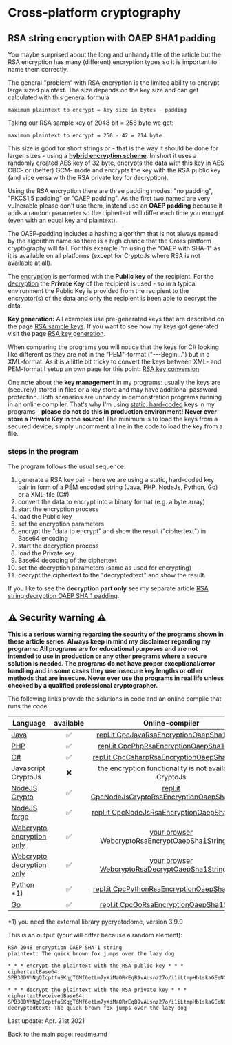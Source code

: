 # Cross-platform cryptography

## RSA string encryption with OAEP SHA1 padding

You maybe surprised about the long and unhandy title of the article but the RSA encryption has many (different) encryption types so it is important to name them correctly.

The general "problem" with RSA encryption is the limited ability to encrypt large sized plaintext. The size depends on the key size and can get calculated with this general formula

```plaintext
maximum plaintext to encrypt = key size in bytes - padding
```
Taking our RSA sample key of 2048 bit = 256 byte we get:

```plaintext
maximum plaintext to encrypt = 256 - 42 = 214 byte
```

This size is good for short strings or - that is the way it should be done for larger sizes - using a [**hybrid encryption scheme**](rsa_aes_hybrid_encryption_string.md). In short it uses a randomly created AES key of 32 byte, encrypts the data with this key in AES CBC- or (better) GCM- mode and encrypts the key with the RSA public key (and vice versa with the RSA private key for decryption).

Using the RSA encryption there are three padding modes: "no padding", "PKCS1.5 padding" or "OAEP padding". As the first two named are very vulnerable please don't use them, instead use an **OAEP padding** because it adds a random parameter so the ciphertext will differ each time you encrypt (even with an equal key and plaintext).

The OAEP-padding includes a hashing algorithm that is not always named by the algorithm name so there is a high chance that the Cross platform cryptography will fail. For this example I'm using the "OAEP with SHA-1" as it is available on all platforms (except for CryptoJs where RSA is not available at all). 

The <u>encryption</u> is performed with the **Public key** of the recipient. For the <u>decryption</u> the **Private Key** of the recipient is used - so in a typical environment the Public Key is provided from the recipient to the encryptor(s) of the data and only the recipient is been able to decrypt the data.

**Key generation:** All examples use pre-generated keys that are described on the page [RSA sample keys](rsa_sample_keypair.md). If you want to see how my keys got generated visit the page [RSA key generation](rsa_key_generation.md). 

When comparing the programs you will notice that the keys for C# looking like different as they are not in the "PEM"-format ("---Begin...") but in a XML-format. As it is a little bit tricky to convert the keys between XML- and PEM-format I setup an own page for this point: [RSA  key conversion](rsa_key_conversion.md)

One note about the **key management** in my programs: usually the keys are (securely) stored in files or a key store and may have additional password protection. Both scenarios are unhandy in demonstration programs running in an online compiler. That's why I'm using <u>static, hard-coded</u> keys in my programs - **please do not do this in production environment! Never ever store a Private Key in the source!** The minimum is to load the keys from a secured device; simply uncomment a line in the code to load the key from a file.

### steps in the program

The program follows the usual sequence:
1. generate a RSA key pair - here we are using a static, hard-coded key pair in form of a PEM encoded string (Java, PHP, NodeJs, Python, Go) or a XML-file (C#)
2. convert the data to encrypt into a binary format (e.g. a byte array)
3. start the encryption process
4. load the Public key
5. set the encryption parameters
6. encrypt the "data to encrypt" and show the result ("ciphertext") in Base64 encoding
7. start the decryption process
8. load the Private key
9. Base64 decoding of the ciphertext
10. set the decryption parameters (same as used for encrypting)
11. decrypt the ciphertext to the "decryptedtext" and show the result.

If you like to see the **decryption part only** see my separate article [RSA string decryption OAEP SHA 1 padding](rsa_decryption_oaep_sha1_string.md).

## :warning: Security warning :warning:

**This is a serious warning regarding the security of the programs shown in these article series.  Always keep in mind my disclaimer regarding my programs: All programs are for educational purposes and are not intended to use in production or any other programs where a  secure solution is needed. The programs do not have proper exceptional/error handling and in some cases they use insecure key lengths or other methods that are insecure. Never ever use the programs in real life unless checked by a qualified professional cryptographer.**

The following links provide the solutions in code and an online compile that runs the code.

| Language | available | Online-compiler
| ------ | :---: | :----: |
| [Java](../RsaEncryptionOaepSha1String/RsaEncryptionOaepSha1.java) | :white_check_mark: | [repl.it CpcJavaRsaEncryptionOaepSha1String](https://repl.it/@javacrypto/CpcJavaRsaEncryptionOaepSha1String/)
| [PHP](../RsaEncryptionOaepSha1String/RsaEncryptionOaepSha1.php) | :white_check_mark: | [repl.it CpcPhpRsaEncryptionOaepSha1String](https://repl.it/@javacrypto/CpcPhpRsaEncryptionOaepSha1String#main.php/)
| [C#](../RsaEncryptionOaepSha1String/RsaEncryptionOaepSha1.cs) | :white_check_mark: | [repl.it CpcCsharpRsaEncryptionOaepSha1String](https://repl.it/@javacrypto/CpcCsharpRsaEncryptionOaepSha1String#main.cs/)
| Javascript CryptoJs | :x: | the encryption functionality is not available in CryptoJs
| [NodeJS Crypto](../RsaEncryptionOaepSha1String/RsaEncryptionOaepSha1NodeJsCrypto.js) | :white_check_mark: | [repl.it CpcNodeJsCryptoRsaEncryptionOaepSha1String](https://repl.it/@javacrypto/CpcNodeJsCryptoRsaEncryptionOaepSha1String#index.js/)
| [NodeJS forge](../RsaEncryptionOaepSha1String/RsaEncryptionOaepSha1NodeJs.js) | :white_check_mark: | [repl.it CpcNodeJsRsaEncryptionOaepSha1String](https://repl.it/@javacrypto/CpcNodeJsRsaEncryptionOaepSha1String#index.js/)
| [Webcrypto encryption only](../RsaEncryptionOaepSha1String/rsaencryptionoaepsha1.html) | :white_check_mark: | [your browser WebcryptoRsaEncryptOaepSha1String.html](https://java-crypto.github.io/cross_platform_crypto/RsaEncryptionOaepSha1String/rsaencryptionoaepsha1.html)
| [Webcrypto decryption only](../RsaEncryptionOaepSha1String/rsadecryptionoaepsha1.html) | :white_check_mark: | [your browser WebcryptoRsaDecryptOaepSha1String.html](https://java-crypto.github.io/cross_platform_crypto/RsaEncryptionOaepSha1String/rsadecryptionoaepsha1.html)
| [Python](../RsaEncryptionOaepSha1String/RsaEncryptionOaepSha1.py) *1) | :white_check_mark: | [repl.it CpcPythonRsaEncryptionOaepSha1String](https://repl.it/@javacrypto/CpcPythonRsaEncryptionOaepSha1String/#main.py)
| [Go](../RsaEncryptionOaepSha1String/RsaEncryptionOaepSha1.go) | :white_check_mark: | [repl.it CpcGoRsaEncryptionOaepSha1String](https://repl.it/@javacrypto/CpcGoRsaEncryptionOaepSha1String/#main.go/)

*1) you need the external library pycryptodome, version 3.9.9

This is an output (your will differ because a random element):

```plaintext
RSA 2048 encryption OAEP SHA-1 string
plaintext: The quick brown fox jumps over the lazy dog

* * * encrypt the plaintext with the RSA public key * * *
ciphertextBase64: SPB30DVhNgQIcptfuSKqgT6Mf6etLm7yXiMaORrEqB9vAUsnz27o/i1iLtmpHb1skaGEeNCiCDUhGazBaspnhU0xtynftr2ZB/SunBl14FiRu1e7qP9NKqj7vKduqeOBzqVQb1eTg46eyzsBE7Fhb+pv24fScEiBakqHCeCHSWq21KOrqQHUt1xmNjY8Kooyzl01r1065hF5YvDuvtQms8zObaHoKszmzQL5wap/uyoRQmFv53TW2AUWzrjRntO2OaP+7NBSvM5GGoJ2vmi0gkQcpflmgvkMTeWH25+zf8ihsbxeLyy6r7dnGQYosypS603SmzpH+7YsOD0wWYklSw==

* * * decrypt the plaintext with the RSA private key * * *
ciphertextReceivedBase64: SPB30DVhNgQIcptfuSKqgT6Mf6etLm7yXiMaORrEqB9vAUsnz27o/i1iLtmpHb1skaGEeNCiCDUhGazBaspnhU0xtynftr2ZB/SunBl14FiRu1e7qP9NKqj7vKduqeOBzqVQb1eTg46eyzsBE7Fhb+pv24fScEiBakqHCeCHSWq21KOrqQHUt1xmNjY8Kooyzl01r1065hF5YvDuvtQms8zObaHoKszmzQL5wap/uyoRQmFv53TW2AUWzrjRntO2OaP+7NBSvM5GGoJ2vmi0gkQcpflmgvkMTeWH25+zf8ihsbxeLyy6r7dnGQYosypS603SmzpH+7YsOD0wWYklSw==
decryptedtext: The quick brown fox jumps over the lazy dog

```

Last update: Apr. 21st 2021

Back to the main page: [readme.md](../readme.md)
